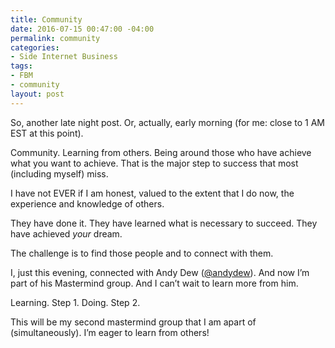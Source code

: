 ```yaml
---
title: Community
date: 2016-07-15 00:47:00 -04:00
permalink: community
categories:
- Side Internet Business
tags:
- FBM
- community
layout: post
---
```


So, another late night post. Or, actually, early morning (for me: close to 1 AM EST at this point).

Community. Learning from others. Being around those who have achieve what you want to achieve. That is the major step to success that most (including myself) miss. 

I have not EVER if I am honest, valued to the extent that I do now, the experience and knowledge of others. 

They have done it. They have learned what is necessary to succeed. They have achieved *your* dream. 

The challenge is to find those people and to connect with them. 

I, just this evening, connected with Andy Dew ([@andydew](https://twitter.com/andydew "Andy Dew on Twitter")). And now I’m part of his Mastermind group. And I can’t wait to learn more from him. 

Learning. Step 1. 
Doing. Step 2. 

This will be my second mastermind group that I am apart of (simultaneously). I’m eager to learn from others!